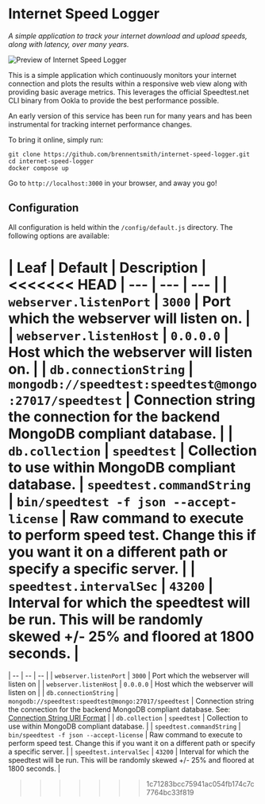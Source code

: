 # Internet Speed Logger

_A simple application to track your internet download and upload speeds, along with latency, over many years._

![Preview of Internet Speed Logger](https://ookla.d.pr/Zl5kJP+)

This is a simple application which continuously monitors your internet connection and plots the results within a responsive web view along with providing basic average metrics. This leverages the official Speedtest.net CLI binary from Ookla to provide the best performance possible.

An early version of this service has been run for many years and has been instrumental for tracking internet performance changes.

To bring it online, simply run:
```
git clone https://github.com/brennentsmith/internet-speed-logger.git
cd internet-speed-logger
docker compose up
```
Go to `http://localhost:3000` in your browser, and away you go!

## Configuration

All configuration is held within the `/config/default.js` directory. The following options are available:

| Leaf | Default | Description |
<<<<<<< HEAD
| --- | --- | --- |
| `webserver.listenPort` | `3000` | Port which the webserver will listen on. |
| `webserver.listenHost` | `0.0.0.0` | Host which the webserver will listen on. |
| `db.connectionString` | `mongodb://speedtest:speedtest@mongo:27017/speedtest` | Connection string the connection for the backend MongoDB compliant database. |
| `db.collection` | `speedtest` | Collection to use within MongoDB compliant database. 
| `speedtest.commandString` | `bin/speedtest -f json --accept-license` | Raw command to execute to perform speed test. Change this if you want it on a different path or specify a specific server. |
| `speedtest.intervalSec` | `43200` | Interval for which the speedtest will be run. This will be randomly skewed +/- 25% and floored at 1800 seconds. |
=======
| -- | -- | -- |
| `webserver.listenPort`      | `3000`       | Port which the webserver will listen on   |
| `webserver.listenHost`      | `0.0.0.0`       | Host which the webserver will listen on   |
| `db.connectionString`   | `mongodb://speedtest:speedtest@mongo:27017/speedtest`        | Connection string the connection for the backend MongoDB compliant database. See: [Connection String URI Format](https://docs.mongodb.com/manual/reference/connection-string/)      |
| `db.collection`      | `speedtest`       | Collection to use within MongoDB compliant database.   |
| `speedtest.commandString`      | `bin/speedtest -f json --accept-license`       | Raw command to execute to perform speed test. Change this if you want it on a different path or specify a specific server.   |
| `speedtest.intervalSec`      | `43200`       | Interval for which the speedtest will be run. This will be randomly skewed +/- 25% and floored at 1800 seconds.   |
>>>>>>> 1c71283bcc75941ac054fb174c7c7764bc33f819
